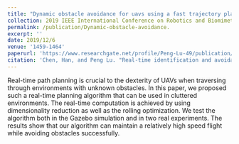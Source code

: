 ```yaml
---
title: "Dynamic obstacle avoidance for uavs using a fast trajectory planning approach"
collection: 2019 IEEE International Conference on Robotics and Biomimetics (ROBIO)
permalink: /publication/Dynamic-obstacle-avoidance.
excerpt: ''
date: 2019/12/6
venue: '1459-1464'
paperurl: 'https://www.researchgate.net/profile/Peng-Lu-49/publication/338644159_Dynamic_Obstacle_Avoidance_for_UAVs_Using_a_Fast_Trajectory_Planning_Approach/links/5e212c62299bf1e1fab804af/Dynamic-Obstacle-Avoidance-for-UAVs-Using-a-Fast-Trajectory-Planning-Approach.pdf'
citation: 'Chen, Han, and Peng Lu. "Real-time identification and avoidance of simultaneous static and dynamic obstacles on point cloud for UAVs navigation." Robotics and Autonomous Systems 154 (2022): 104124.'
---
```


Real-time path planning is crucial to the dexterity of UAVs when traversing through environments with unknown obstacles. In this paper, we proposed such a real-time planning algorithm that can be used in cluttered environments. The real-time computation is achieved by using dimensionality reduction as well as the rolling optimization. We test the algorithm both in the Gazebo simulation and in two real experiments. The results show that our algorithm can maintain a relatively high speed flight while avoiding obstacles successfully.
